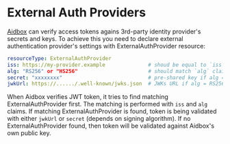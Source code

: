 # External Auth Providers

[Aidbox](https://www.health-samurai.io/aidbox) can verify access tokens agains 3rd-party identity provider's secrets and keys. To achieve this you need to declare external authentication provider's settings with ExternalAuthProvider resource:

```yaml
resourceType: ExternalAuthProvider
iss: https://my-provider.example              # shoud be equal to `iss` claim of the JWT
alg: "RS256" or "HS256"                       # should match `alg` claim of the JWT
secret: "xxxxxxxx"                            # pre-shared key if alg = HS256
jwkUrl: https://....../.well-known/jwks.json  # JWKs URL if alg = RS256
```

When Aidbox verifies JWT token, it tries to find matching ExternalAuthProvider first. The matching is performed with `iss` and `alg` claims. If matching ExternalAuthProvider is found, token is being validated with either `jwkUrl` or `secret` \(depends on signing algorithm\). If no ExternalAuthProvider found, then token will be validated against Aidbox's own public key.

